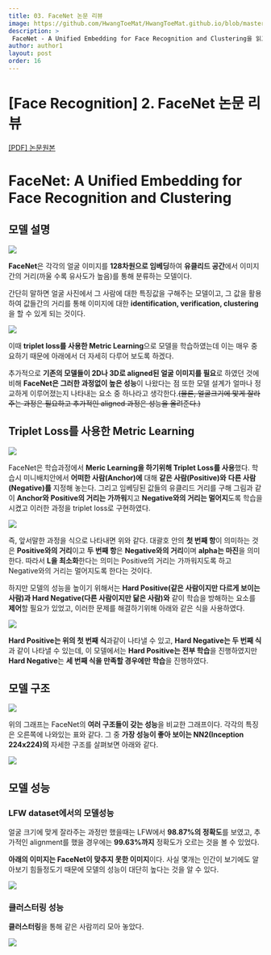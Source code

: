 ```yaml
---
title: 03. FaceNet 논문 리뷰
image: https://github.com/HwangToeMat/HwangToeMat.github.io/blob/master/Paper-Review/image/FaceNet/img0.jpg?raw=true
description: >
 FaceNet - A Unified Embedding for Face Recognition and Clustering을 읽고 논문 주요내용을 정리해본다.
author: author1
layout: post
order: 16
---
```

# [Face Recognition] 2. FaceNet 논문 리뷰

<a href="https://arxiv.org/abs/1503.03832.pdf">[PDF] 논문원본</a>

# FaceNet: A Unified Embedding for Face Recognition and Clustering

## 모델 설명

<img src="https://github.com/HwangToeMat/HwangToeMat.github.io/blob/master/Paper-Review/image/FaceNet/img6.jpg?raw=true" style="max-width:100%;margin-left: auto; margin-right: auto; display: block;">

**FaceNet**은 각각의 얼굴 이미지를 **128차원으로 임베딩**하여 **유클리드 공간**에서 이미지간의 거리(까울 수록 유사도가 높음)를 통해 분류하는 모델이다. 


간단히 말하면 얼굴 사진에서 그 사람에 대한 특징값을 구해주는 모델이고, 그 값을 활용하여 값들간의 거리를 통해 이미지에 대한 **identification, verification, clustering**을 할 수 있게 되는 것이다.

<img src="https://github.com/HwangToeMat/HwangToeMat.github.io/blob/master/Paper-Review/image/FaceNet/img7.jpg?raw=true" style="max-width:100%;margin-left: auto; margin-right: auto; display: block;">

이때 **triplet loss를 사용한 Metric Learning**으로 모델을 학습하였는데 이는 매우 중요하기 때문에 아래에서 더 자세히 다루어 보도록 하겠다. 


추가적으로 **기존의 모델들이 2D나 3D로 aligned된 얼굴 이미지를 필요**로 하였던 것에 비해 **FaceNet은 그러한 과정없이 높은 성능**이 나왔다는 점 또한 모델 설계가 얼마나 정교하게 이루어졌는지 나타내는 요소 중 하나라고 생각한다.~~(물론, 얼굴크기에 맟게 잘라주는 과정은 필요하고 추가적인 aligned 과정은 성능을 올려준다.)~~

## Triplet Loss를 사용한 Metric Learning

<img src="https://github.com/HwangToeMat/HwangToeMat.github.io/blob/master/Paper-Review/image/FaceNet/img1.jpg?raw=true" style="max-width:100%;margin-left: auto; margin-right: auto; display: block;">

FaceNet은 학습과정에서 **Meric Learning을 하기위해 Triplet Loss를 사용**했다. 학습시 미니배치안에서 **어떠한 사람(Anchor)에** 대해 **같은 사람(Positive)와** **다른 사람(Negative)를** 지정해 놓는다. 그리고 임베딩된 값들의 유클리드 거리를 구해 그림과 같이 **Anchor와 Positive의 거리는 가까워**지고 **Negative와의 거리는 멀어지**도록 학습을 시켰고 이러한 과정을 triplet loss로 구현하였다.  

<img src="https://github.com/HwangToeMat/HwangToeMat.github.io/blob/master/Paper-Review/image/FaceNet/img2.jpg?raw=true" style="max-width:100%;margin-left: auto; margin-right: auto; display: block;">

즉, 앞서말한 과정을 식으로 나타내면 위와 같다. 대괄호 안의 **첫 번째 항**이 의미하는 것은 **Positive와의 거리**이고 **두 번째 항**은 **Negative와의 거리**이며 **alpha는 마진**을 의미한다. 따라서 **L을 최소화**한다는 의미는 Positive의 거리는 가까워지도록 하고 Negative와의 거리는 멀어지도록 한다는 것이다.


하지만 모델의 성능을 높이기 위해서는 **Hard Positive(같은 사람이지만 다르게 보이는 사람)과 Hard Negative(다른 사람이지만 닮은 사람)와** 같이 학습을 방해하는 요소를 **제어**할 필요가 있었고, 이러한 문제를 해결하기위해 아래와 같은 식을 사용하였다. 

<img src="https://github.com/HwangToeMat/HwangToeMat.github.io/blob/master/Paper-Review/image/FaceNet/img3.jpg?raw=true" style="max-width:100%;margin-left: auto; margin-right: auto; display: block;">

**Hard Positive는 위의 첫 번째 식**과같이 나타낼 수 있고, **Hard Negative는 두 번째 식**과 같이 나타낼 수 있는데, 이 모델에서는 **Hard Positive는 전부 학습**을 진행하였지만 **Hard Negative**는 **세 번째 식을 만족할 경우에만 학습**을 진행하였다.

## 모델 구조

<img src="https://github.com/HwangToeMat/HwangToeMat.github.io/blob/master/Paper-Review/image/FaceNet/img8.jpg?raw=true" style="max-width:100%;margin-left: auto; margin-right: auto; display: block;">

위의 그래프는 FaceNet의 **여러 구조들이 갖는 성능**을 비교한 그래프이다. 각각의 특징은 오른쪽에 나와있는 표와 같다. 그 중 **가장 성능이 좋아 보이는 NN2(Inception 224x224)의** 자세한 구조를 살펴보면 아래와 같다.

<img src="https://github.com/HwangToeMat/HwangToeMat.github.io/blob/master/Paper-Review/image/FaceNet/img9.jpg?raw=true" style="max-width:100%;margin-left: auto; margin-right: auto; display: block;">

## 모델 성능
### LFW dataset에서의 모델성능

얼굴 크기에 맞게 잘라주는 과정만 했을때는 LFW에서 **98.87%의 정확도**를 보였고, 추가적인 alignment를 했을 경우에는 **99.63%까지** 정확도가 오르는 것을 볼 수 있었다.


**아래의 이미지는 FaceNet이 맞추지 못한 이미지**이다. 사실 몇개는 인간이 보기에도 알아보기 힘들정도기 때문에 모델의 성능이 대단히 높다는 것을 알 수 있다.

<img src="https://github.com/HwangToeMat/HwangToeMat.github.io/blob/master/Paper-Review/image/FaceNet/img4.jpg?raw=true" style="max-width:100%;margin-left: auto; margin-right: auto; display: block;">

### 클러스터링 성능

**클러스터링**을 통해 같은 사람끼리 모아 놓았다.

<img src="https://github.com/HwangToeMat/HwangToeMat.github.io/blob/master/Paper-Review/image/FaceNet/img5.jpg?raw=true" style="max-width:100%;margin-left: auto; margin-right: auto; display: block;">
